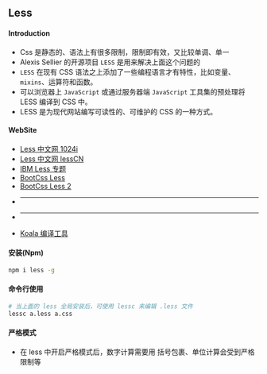 ## Less

#### Introduction
* Css 是静态的、语法上有很多限制，限制即有效，又比较单调、单一
* Alexis Sellier 的开源项目 `LESS` 是用来解决上面这个问题的 
* `LESS` 在现有 CSS 语法之上添加了一些编程语言才有特性，比如变量、`mixins`、运算符和函数。
* 可以浏览器上 `JavaScript` 或通过服务器端 `JavaScript` 工具集的预处理将 LESS 编译到 CSS 中。
* LESS 是为现代网站编写可读性的、可维护的 CSS 的一种方式。


#### WebSite
* [Less 中文网 1024i](http://www.1024i.com/demo/less/)
* [Less 中文网 lessCN](http://lesscss.cn/)
* [IBM Less 专题](https://www.ibm.com/developerworks/cn/web/1207_zhaoch_lesscss/)
* [BootCss Less](http://www.bootcss.com/p/lesscss/)
* [BootCss Less 2](http://less.bootcss.com/)
* ---
* ---
* [Koala 编译工具](http://koala-app.com/index-zh.html)

#### 安装(Npm)
```bash
npm i less -g
```

#### 命令行使用
```bash
# 当上面的 less 全局安装后，可使用 lessc 来编辑 .less 文件
lessc a.less a.css
```

#### 严格模式
* 在 less 中开启严格模式后，数字计算需要用 括号包裹、单位计算会受到严格限制等